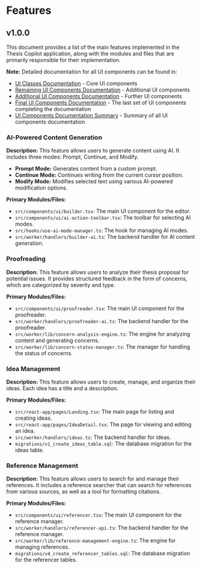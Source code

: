 
# Features

## v1.0.0

This document provides a list of the main features implemented in the Thesis Copilot application, along with the modules and files that are primarily responsible for their implementation.

**Note:** Detailed documentation for all UI components can be found in:
* [UI Classes Documentation](ui_classes.md) - Core UI components
* [Remaining UI Components Documentation](ui_components_remaining.md) - Additional UI components
* [Additional UI Components Documentation](ui_components_additional.md) - Further UI components
* [Final UI Components Documentation](ui_components_final.md) - The last set of UI components completing the documentation
* [UI Components Documentation Summary](ui_components_summary.md) - Summary of all UI components documentation

### AI-Powered Content Generation

**Description:** This feature allows users to generate content using AI. It includes three modes: Prompt, Continue, and Modify.

*   **Prompt Mode:** Generates content from a custom prompt.
*   **Continue Mode:** Continues writing from the current cursor position.
*   **Modify Mode:** Modifies selected text using various AI-powered modification options.

**Primary Modules/Files:**

*   `src/components/ui/builder.tsx`: The main UI component for the editor.
*   `src/components/ui/ai-action-toolbar.tsx`: The toolbar for selecting AI modes.
*   `src/hooks/use-ai-mode-manager.ts`: The hook for managing AI modes.
*   `src/worker/handlers/builder-ai.ts`: The backend handler for AI content generation.

### Proofreading

**Description:** This feature allows users to analyze their thesis proposal for potential issues. It provides structured feedback in the form of concerns, which are categorized by severity and type.

**Primary Modules/Files:**

*   `src/components/ui/proofreader.tsx`: The main UI component for the proofreader.
*   `src/worker/handlers/proofreader-ai.ts`: The backend handler for the proofreader.
*   `src/worker/lib/concern-analysis-engine.ts`: The engine for analyzing content and generating concerns.
*   `src/worker/lib/concern-status-manager.ts`: The manager for handling the status of concerns.

### Idea Management

**Description:** This feature allows users to create, manage, and organize their ideas. Each idea has a title and a description.

**Primary Modules/Files:**

*   `src/react-app/pages/Landing.tsx`: The main page for listing and creating ideas.
*   `src/react-app/pages/IdeaDetail.tsx`: The page for viewing and editing an idea.
*   `src/worker/handlers/ideas.ts`: The backend handler for ideas.
*   `migrations/v1_create_ideas_table.sql`: The database migration for the ideas table.

### Reference Management

**Description:** This feature allows users to search for and manage their references. It includes a reference searcher that can search for references from various sources, as well as a tool for formatting citations.

**Primary Modules/Files:**

*   `src/components/ui/referencer.tsx`: The main UI component for the reference manager.
*   `src/worker/handlers/referencer-api.ts`: The backend handler for the reference manager.
*   `src/worker/lib/reference-management-engine.ts`: The engine for managing references.
*   `migrations/v4_create_referencer_tables.sql`: The database migration for the referencer tables.
